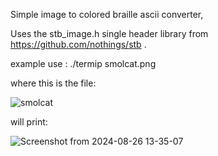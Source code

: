 Simple image to colored braille ascii converter,

Uses the stb_image.h single header library from https://github.com/nothings/stb .

example use : ./termip smolcat.png

where this is the file:

![smolcat](https://github.com/user-attachments/assets/f31a4e25-2786-45bd-a405-afaf13a8d758)

will print:

![Screenshot from 2024-08-26 13-35-07](https://github.com/user-attachments/assets/373ee3b3-8bc0-42fe-be5c-e73c4d18803b)
